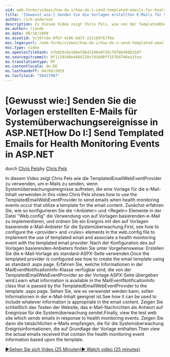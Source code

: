 ```yaml
---
uid: web-forms/videos/how-do-i/how-do-i-send-templated-emails-for-health-monitoring-events-in-aspnet
title: '[Gewusst wie:] Senden Sie die Vorlagen erstellten E-Mails für Systemüberwachungsereignisse in ASP.NET | Microsoft-Dokumentation'
author: rick-anderson
description: In diesem Video zeigt Chris Pels, wie von der TemplatedEmailWebEventProvider senden, dass e-Mails Auftreten von Systemüberwachungsereignisse, die eine Vorlage für t verwendet werden...
ms.author: riande
ms.date: 09/18/2008
ms.assetid: 5c107c6e-9fb7-4206-bd3f-221cb0767f8a
msc.legacyurl: /web-forms/videos/how-do-i/how-do-i-send-templated-emails-for-health-monitoring-events-in-aspnet
msc.type: video
ms.openlocfilehash: e7b929c6e186e59b43180e8f26cf0f8b4608328f
ms.sourcegitcommit: 0f1119340e4464720cfd16d0ff15764746ea1fea
ms.translationtype: MT
ms.contentlocale: de-DE
ms.lasthandoff: 04/09/2019
ms.locfileid: "59417987"
---
```

# <a name="how-do-i-send-templated-emails-for-health-monitoring-events-in-aspnet"></a><span data-ttu-id="511ce-103">[Gewusst wie:] Senden Sie die Vorlagen erstellten E-Mails für Systemüberwachungsereignisse in ASP.NET</span><span class="sxs-lookup"><span data-stu-id="511ce-103">[How Do I:] Send Templated Emails for Health Monitoring Events in ASP.NET</span></span>

<span data-ttu-id="511ce-104">durch [Chris Pels](https://twitter.com/chrispels)</span><span class="sxs-lookup"><span data-stu-id="511ce-104">by [Chris Pels](https://twitter.com/chrispels)</span></span>

<span data-ttu-id="511ce-105">In diesem Video zeigt Chris Pels wie die TemplatedEmailWebEventProvider zu verwenden, um e-Mails zu senden, wenn Systemüberwachungsereignisse auftreten, die eine Vorlage für die e-Mail-Inhalt verwenden.</span><span class="sxs-lookup"><span data-stu-id="511ce-105">In this video Chris Pels shows how to use the TemplatedEmailWebEventProvider to send emails when health monitoring events occur that utilize a template for the email content.</span></span> <span data-ttu-id="511ce-106">Zunächst erfahren Sie, wie so konfigurieren Sie die &lt;Anbieter&gt; und &lt;Regeln&gt; Elemente in der Datei "Web.config" die Verwendung von auf Vorlagen basierenden-e-Mail zu implementieren, und ordnen Sie ein Ereignis mit den auf Vorlagen basierende e-Mail-Anbieter für die Systemüberwachung.</span><span class="sxs-lookup"><span data-stu-id="511ce-106">First, see how to configure the &lt;provider&gt; and &lt;rules&gt; elements in the web.config file to implement the use of templated email and associate a health monitoring event with the templated email provider.</span></span> <span data-ttu-id="511ce-107">Nach der Konfiguration des auf Vorlagen basierenden-Anbieters finden Sie unter Vorgehensweise: Erstellen Sie die e-Mail-Vorlage als standard-ASPX-Seite verwenden.</span><span class="sxs-lookup"><span data-stu-id="511ce-107">Once the templated provider is configured see how to create the email template using as standard .aspx page.</span></span> <span data-ttu-id="511ce-108">Erfahren Sie, welche Informationen in der MailEventNotificaitonInfo-Klasse verfügbar sind, die von der TemplatedEmailWebEventProvider an der Vorlage ASPX-Seite übergeben wird.</span><span class="sxs-lookup"><span data-stu-id="511ce-108">Learn what information is available in the MailEventNotificaitonInfo class that is passed by the TemplatedEmailWebEventProvider to the template .aspx page.</span></span> <span data-ttu-id="511ce-109">Sehen Sie, wie es verwendet werden kann, sollen Informationen in der e-Mail-Inhalt geeignet ist.</span><span class="sxs-lookup"><span data-stu-id="511ce-109">See how it can be used to include whatever information is appropriate in the email content.</span></span> <span data-ttu-id="511ce-110">Zeigen Sie schließlich das Testen der Website, das e-Mail-Nachrichten als Antwort auf Ereignisse für die Systemüberwachung sendet.</span><span class="sxs-lookup"><span data-stu-id="511ce-110">Finally, view the test web site which sends emails in response to health monitoring events.</span></span> <span data-ttu-id="511ce-111">Zeigen Sie dann die tatsächlichen e-Mails empfangen, die für die Systemüberwachung Ereignisinformationen, die auf Grundlage der Vorlage enthalten.</span><span class="sxs-lookup"><span data-stu-id="511ce-111">Then view the actual emails received that contain the health monitoring event information based upon the template.</span></span>

[<span data-ttu-id="511ce-112">&#9654;Sehen Sie sich Video (25 Minuten)</span><span class="sxs-lookup"><span data-stu-id="511ce-112">&#9654; Watch video (25 minutes)</span></span>](https://channel9.msdn.com/Blogs/ASP-NET-Site-Videos/how-do-i-send-templated-emails-for-health-monitoring-events-in-aspnet)
